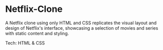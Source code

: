 # Netflix-Clone

A Netflix clone using only HTML and CSS replicates the visual layout and
design of Netflix's interface, showcasing a selection of movies and series
with static content and styling.

Tech: HTML & CSS
